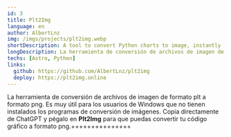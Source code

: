 ```yaml
---
id: 3
title: Plt2Img
language: en
author: AlbertLnz
img: /imgs/projects/plt2img.webp
shortDescription: A tool to convert Python charts to image, instantly
longDescription: La herramienta de conversión de archivos de imagen de formato plt a formato png. Es muy útil para los usuarios de Windows que no tienen instalados los programas de conversión de imágenes. Copia directamente de ChatGPT y pégalo en **Plt2Img** para que puedas convertir tu código gráfico a formato png.
techs: [Astro, Python]
links:
  github: https://github.com/AlbertLnz/plt2img
  deploy: https://plt2img.online
---
```


La herramienta de conversión de archivos de imagen de formato plt a formato png. Es muy útil para los usuarios de Windows que no tienen instalados los programas de conversión de imágenes. Copia directamente de ChatGPT y pégalo en **Plt2Img** para que puedas convertir tu código gráfico a formato png.+++++++++++++++
